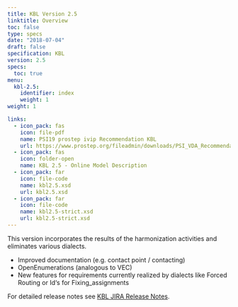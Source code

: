 ```yaml
---
title: KBL Version 2.5
linktitle: Overview
toc: false
type: specs
date: "2018-07-04"
draft: false
specification: KBL
version: 2.5
specs:
  toc: true
menu:
  kbl-2.5:
    identifier: index    
    weight: 1
weight: 1

links:
  - icon_pack: fas
    icon: file-pdf
    name: PSI19 prostep ivip Recommendation KBL
    url: https://www.prostep.org/fileadmin/downloads/PSI_VDA_Recommendation_4964_KBL_EN_0819.pdf
  - icon_pack: fas
    icon: folder-open
    name: KBL 2.5 - Online Model Description
  - icon_pack: far
    icon: file-code
    name: kbl2.5.xsd
    url: kbl2.5.xsd
  - icon_pack: far
    icon: file-code
    name: kbl2.5-strict.xsd
    url: kbl2.5-strict.xsd    
---
```

This version incorporates the results of the harmonization activities and eliminates various dialects. <!--more-->

* Improved documentation (e.g. contact point / contacting)
* OpenEnumerations (analogous to VEC)
* New features for requirements currently realized by dialects like Forced Routing or Id‘s for Fixing_assignments

For detailed release notes see [KBL JIRA Release Notes](https://prostep-ivip.atlassian.net/secure/ReleaseNote.jspa?projectId=10104&version=10115).
